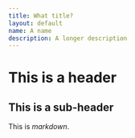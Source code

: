 ```yaml
---
title: What title?
layout: default
name: A name
description: A longer description
---
```



This is a header
================

This is a sub-header
--------------------

This is _markdown_.
